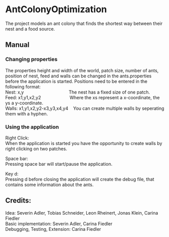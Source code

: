 # AntColonyOptimization
The project models an ant colony that finds the shortest way between their nest and a food source.

## Manual
### Changing properties
The properties height and width of the world, patch size, number of ants, 
position of nest, feed and walls can be changed in the ants.properties before the application is started.
Positions need to be entered in the following format: <br />
Nest: x,y &nbsp;&nbsp;&nbsp;&nbsp;&nbsp;&nbsp;&nbsp;&nbsp;&nbsp;&nbsp;&nbsp;&nbsp;&nbsp;&nbsp;&nbsp;&nbsp;&nbsp;&nbsp;&nbsp;&nbsp;&nbsp;&nbsp;&nbsp;&nbsp;&nbsp;&nbsp;&nbsp;&nbsp;&nbsp;&nbsp;&nbsp;&nbsp;&nbsp;&nbsp; The nest has a fixed size of one patch. <br />
Feed: x1,y1,x2,y2&nbsp;&nbsp;&nbsp;&nbsp;&nbsp;&nbsp;&nbsp;&nbsp;&nbsp;&nbsp;&nbsp;&nbsp;&nbsp;&nbsp;&nbsp;&nbsp;&nbsp;&nbsp;&nbsp;&nbsp;&nbsp;&nbsp;&nbsp;Where the xs represent a x-coordinate, the ys a y-coordinate. <br />
Walls: x1,y1,x2,y2-x3,y3,x4,y4&nbsp;&nbsp;&nbsp;&nbsp;You can create multiple walls by seperating them with a hyphen. <br />

### Using the application 
Right Click: <br />
When the application is started you have the opportunity to create walls by 
right clicking on two patches. 

Space bar: <br />
Pressing space bar will start/pause the application.

Key d: <br />
Pressing d before closing the application will create the debug file, that contains some 
information about the ants.


## Credits:
Idea: Severin Adler, Tobias Schneider, Leon Rheinert, Jonas Klein, Carina Fiedler <br />
Basic implementation: Severin Adler, Carina Fiedler <br />
Debugging, Testing, Extension: Carina Fiedler <br />
